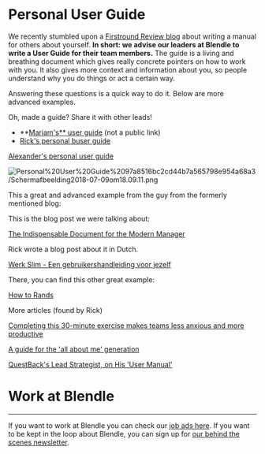# Personal User Guide

We recently stumbled upon a [Firstround Review blog](http://firstround.com/review/the-indispensable-document-for-the-modern-manager/) about writing a manual for others about yourself. **In short: we advise our leaders at Blendle to write a User Guide for their team members.** The guide is a living and breathing document which gives really concrete pointers on how to work with you. It also gives more context and information about you, so people understand why you do things or act a certain way.

Answering these questions is a quick way to do it. Below are more advanced examples.

Oh, made a guide? Share it with other leads!

- **[Mariam's** user guide](https://docs.google.com/document/d/1sEthJdCiFRUpJ_PlfvP5UBLkDeXPSSpMjq7AKUkVeO0/edit?usp=sharing) (not a public link)
- [Rick's personal buser guide](https://rickpastoor.com/userguide)

[Alexander's personal user guide](Personal%20User%20Guide%2097a8516bc2cd44b7a565798e954a68a3/Alexander's%20personal%20user%20guide%205b004ace1caf4814b6e30589699426ff.md)

![Personal%20User%20Guide%2097a8516bc2cd44b7a565798e954a68a3/Schermafbeelding2018-07-09om18.09.11.png](Personal%20User%20Guide%2097a8516bc2cd44b7a565798e954a68a3/Schermafbeelding2018-07-09om18.09.11.png)

This a great and advanced example from the guy from the formerly mentioned blog:

[](https://cdn.filestackcontent.com/SS7xTRITymhxGQQ37eaY)

This is the blog post we were talking about:

[The Indispensable Document for the Modern Manager](http://firstround.com/review/the-indispensable-document-for-the-modern-manager/)

Rick wrote a blog post about it in Dutch.

[Werk Slim - Een gebruikershandleiding voor jezelf](https://www.getrevue.co/profile/werkslim/issues/werk-slim-een-gebruikershandleiding-voor-jezelf-120623)

There, you can find this other great example: 

[How to Rands](http://randsinrepose.com/archives/how-to-rands/)

More articles (found by Rick)

[Completing this 30-minute exercise makes teams less anxious and more productive](https://qz.com/1046131/writing-a-user-manual-at-work-makes-teams-less-anxious-and-more-productive/)

[A guide for the 'all about me' generation](http://www.bbc.com/capital/story/20170318-writing-the-user-manual-for-yourself)

[QuestBack's Lead Strategist, on His 'User Manual'](https://www.nytimes.com/2013/03/31/business/questbacks-lead-strategist-on-his-user-manual.html)

# Work at Blendle

---

If you want to work at Blendle you can check our [job ads here](https://blendle.homerun.co/). If you want to be kept in the loop about Blendle, you can sign up for [our behind the scenes newsletter](https://blendle.homerun.co/yes-keep-me-posted/tr/apply?token=8092d4128c306003d97dd3821bad06f2).